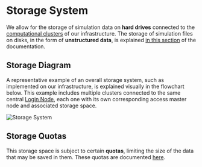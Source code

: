 # Storage System

We allow for the storage of simulation data on **hard drives** connected to the [computational clusters](clusters/overview.md) of our infrastructure. The storage of simulation files on disks, in the form of **unstructured data**, is explained [in this section](../data-on-disk/overview.md) of the documentation.

## Storage Diagram

A representative example of an overall storage system, such as implemented on our infrastructure, is explained visually in the flowchart below. This example includes multiple clusters connected to the same central [Login Node](login/overview.md), each one with its own corresponding access master node and associated storage space.

![Storage System](/images/Storage-System.png "Storage System")

## Storage Quotas

This storage space is subject to certain **quotas**, limiting the size of the data that may be saved in them. These quotas are documented [here](../data-on-disk/quotas.md).
